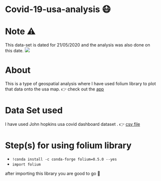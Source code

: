 # Covid-19-usa-analysis  :mask:
# Note :warning:
This data-set is dated for 21/05/2020 and the analysis was also done on this date.
![](https://media.giphy.com/media/YPbrUhP9Ryhgi2psz3/giphy.gif)

# About
This is a type of geospatial analysis where I have used folium library to plot that data onto the usa map.
:point_right: check out the [app](https://share.streamlit.io/herkura/covid--19-usa-analyses/app.py)

# Data Set used
I have used John hopkins usa covid dashboard dataset . :point_right: [csv file](https://github.com/herkura/Covid--19-usa-analyses/blob/master/johns-hopkins-covid-19-daily-dashboard-cases.csv)
# Step(s) for using folium library
*   `!conda install -c conda-forge folium=0.5.0 --yes`
*   `import folium`

 after importing this library you are good to go :rocket:

